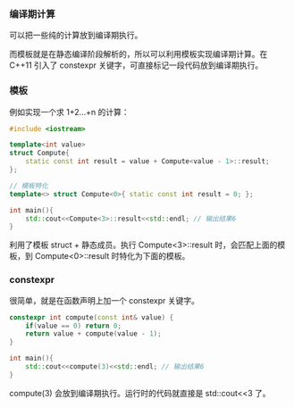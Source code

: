 ### 编译期计算

可以把一些纯的计算放到编译期执行。

而模板就是在静态编译阶段解析的，所以可以利用模板实现编译期计算。在 C++11 引入了 constexpr 关键字，可直接标记一段代码放到编译期执行。

### 模板

例如实现一个求 1+2...+n 的计算：

```cpp
#include <iostream>

template<int value>
struct Compute{
    static const int result = value + Compute<value - 1>::result;
};

// 模板特化
template<> struct Compute<0>{ static const int result = 0; };

int main(){
    std::cout<<Compute<3>::result<<std::endl; // 输出结果6
}
```

利用了模板 struct + 静态成员。执行 Compute<3>::result 时，会匹配上面的模板，到 Compute<0>::result 时特化为下面的模板。

### constexpr

很简单，就是在函数声明上加一个 constexpr 关键字。

```cpp
constexpr int compute(const int& value) {
    if(value == 0) return 0;
    return value + compute(value - 1);
}

int main(){
    std::cout<<compute(3)<<std::endl; // 输出结果6
}
```

compute(3) 会放到编译期执行。运行时的代码就直接是 std::cout<<3 了。

